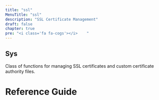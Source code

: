 ```yaml
---
title: "ssl"
MenuTitle: "ssl"
description: "SSL Certificate Management"
draft: false
chapter: true
pre: "<i class='fa fa-cogs'></i>	"
---
```


## Sys
Class of functions for managing SSL certificates and custom certificate authority files.

# Reference Guide
